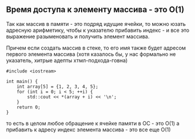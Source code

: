 ## Время доступа к элементу массива - это O(1)
Так как массив в памяти - это подряд идущие ячейки, то можно юзать адресную арифметику, чтобы к указателю прибавить индекс - и все это выражение разыменовать и получить элемент массива.

Причем если создать массив в стеке, то его имя также будет адресом первого элемента массива (хотя казалось бы, у нас формально не указатель, хитрые адепты хтмл-подхода-говна)

```
#include <iostream>

int main() {
	int array[5] = {1, 2, 3, 4, 5};
	for (int i = 0; i < 5; ++i) {
		std::cout << *(array + i) << '\n';
	}	
	return 0;
}
```

то есть в целом любое обращение к ячейке памяти в ОС - это О(1)
а прибавить к адресу индекс элемента массива - это все еще О(1)